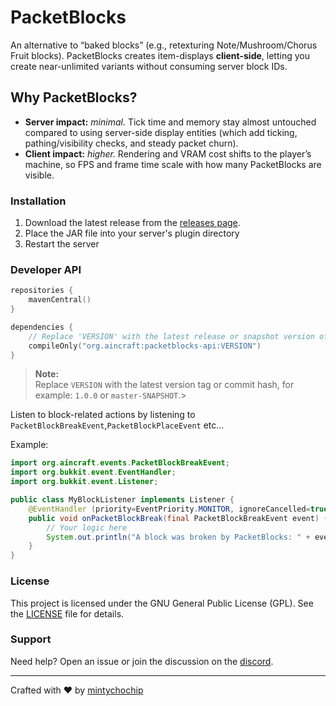 # PacketBlocks

An alternative to “baked blocks” (e.g., retexturing Note/Mushroom/Chorus Fruit blocks). PacketBlocks creates item-displays **client-side**, letting you create near-unlimited variants without consuming server block IDs.

## Why PacketBlocks?

- **Server impact:** *minimal.* Tick time and memory stay almost untouched compared to using server-side display entities (which add ticking, pathing/visibility checks, and steady packet churn).
- **Client impact:** *higher.* Rendering and VRAM cost shifts to the player’s machine, so FPS and frame time scale with how many PacketBlocks are visible.

### Installation

1. Download the latest release from the [releases page](https://github.com/mintychochip/PacketBlocks/releases).
2. Place the JAR file into your server's plugin directory
3. Restart the server

### Developer API

```kotlin
repositories {
    mavenCentral()
}

dependencies {
    // Replace 'VERSION' with the latest release or snapshot version of PacketBlocks
    compileOnly("org.aincraft:packetblocks-api:VERSION")
}
```

> **Note:**  
> Replace `VERSION` with the latest version tag or commit hash, for example: `1.0.0` or `master-SNAPSHOT`.>

Listen to block-related actions by listening to `PacketBlockBreakEvent`,`PacketBlockPlaceEvent` etc...

Example:
```java
import org.aincraft.events.PacketBlockBreakEvent;
import org.bukkit.event.EventHandler;
import org.bukkit.event.Listener;

public class MyBlockListener implements Listener {
    @EventHandler (priority=EventPriority.MONITOR, ignoreCancelled=true)
    public void onPacketBlockBreak(final PacketBlockBreakEvent event) {
        // Your logic here
        System.out.println("A block was broken by PacketBlocks: " + event.getBlock().getType());
    }
}
```

### License

This project is licensed under the GNU General Public License (GPL). See the [LICENSE](LICENSE) file for details.

### Support

Need help? Open an issue or join the discussion on the [discord](https://discord.gg/Uh4NMurJ).

---

Crafted with ❤️ by [mintychochip](https://github.com/mintychochip)

